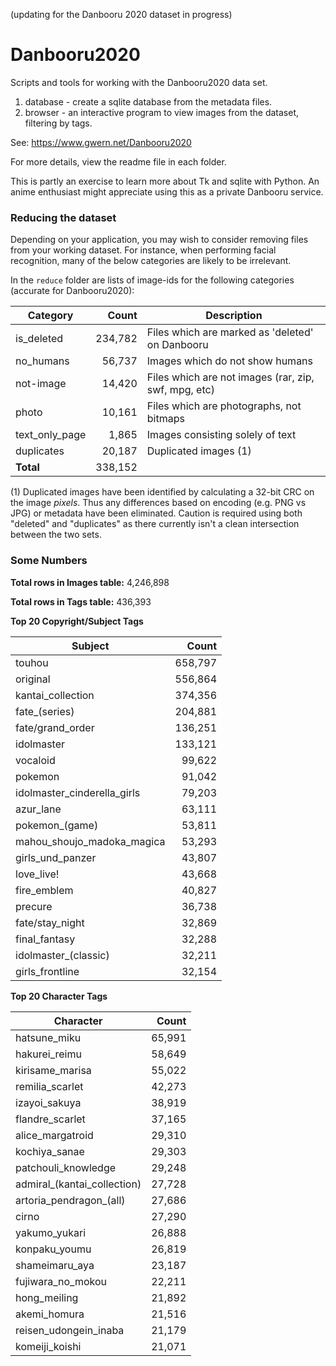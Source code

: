(updating for the Danbooru 2020 dataset in progress)

# Danbooru2020
Scripts and tools for working with the Danbooru2020 data set.

1. database - create a sqlite database from the metadata files.
2. browser - an interactive program to view images from the dataset, filtering by tags.

See:  https://www.gwern.net/Danbooru2020

For more details, view the readme file in each folder.

This is partly an exercise to learn more about Tk and sqlite with Python. An anime enthusiast might appreciate
using this as a private Danbooru service.

### Reducing the dataset

Depending on your application, you may wish to consider removing files from your working dataset. For instance, when performing facial recognition, many of the below categories are likely to be irrelevant.

In the `reduce` folder are lists of image-ids for the following categories (accurate for Danbooru2020):

|Category|Count|Description|
|--|--:|--|
|is_deleted|234,782|Files which are marked as 'deleted' on Danbooru|
|no_humans|56,737|Images which do not show humans|
|not-image|14,420|Files which are not images (rar, zip, swf, mpg, etc)|
|photo|10,161|Files which are photographs, not bitmaps|
|text_only_page|1,865|Images consisting solely of text|
|duplicates|20,187|Duplicated images (1)|
|**Total**|338,152||

(1) Duplicated images have been identified by calculating a 32-bit CRC on the image _pixels_. Thus any differences based on encoding (e.g. PNG vs JPG) or metadata have been eliminated. Caution is required using both "deleted" and "duplicates" as there currently isn't a clean intersection between the two sets.

### Some Numbers

**Total rows in Images table:** 4,246,898

**Total rows in Tags table:** 436,393

**Top 20 Copyright/Subject Tags**

|Subject|Count|
|--|--:|
|touhou|658,797|
|original|556,864|
|kantai_collection|374,356|
|fate_(series)|204,881|
|fate/grand_order|136,251|
|idolmaster|133,121|
|vocaloid|99,622|
|pokemon|91,042|
|idolmaster_cinderella_girls|79,203|
|azur_lane|63,111|
|pokemon_(game)|53,811|
|mahou_shoujo_madoka_magica|53,293|
|girls_und_panzer|43,807|
|love_live!|43,668|
|fire_emblem|40,827|
|precure|36,738|
|fate/stay_night|32,869|
|final_fantasy|32,288|
|idolmaster_(classic)|32,211|
|girls_frontline|32,154|

**Top 20 Character Tags**

|Character|Count|
|--|--:|
|hatsune_miku|65,991|
|hakurei_reimu|58,649|
|kirisame_marisa|55,022|
|remilia_scarlet|42,273|
|izayoi_sakuya|38,919|
|flandre_scarlet|37,165|
|alice_margatroid|29,310|
|kochiya_sanae|29,303|
|patchouli_knowledge|29,248|
|admiral_(kantai_collection)|27,728|
|artoria_pendragon_(all)|27,686|
|cirno|27,290|
|yakumo_yukari|26,888|
|konpaku_youmu|26,819|
|shameimaru_aya|23,187|
|fujiwara_no_mokou|22,211|
|hong_meiling|21,892|
|akemi_homura|21,516|
|reisen_udongein_inaba|21,179|
|komeiji_koishi|21,071|
